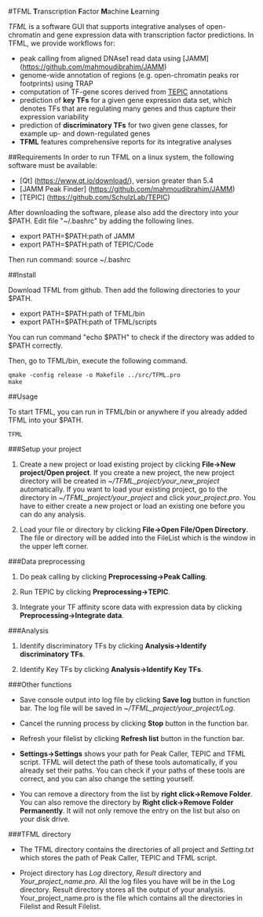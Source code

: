 #TFML
**T**ranscription **F**actor **M**achine **L**earning

*TFML* is a software GUI that supports integrative analyses of open-chromatin and gene expression data with transcription factor predictions. In TFML, we provide workflows for:
* peak calling from aligned DNAse1 read data using [JAMM]
(https://github.com/mahmoudibrahim/JAMM)
* genome-wide annotation of regions (e.g. open-chromatin peaks ror footprints) using TRAP
* computation of TF-gene scores derived from [TEPIC](https://github.com/SchulzLab/TEPIC) annotations
* prediction of **key TFs** for a given gene expression data set, which denotes TFs that are regulating many genes and thus capture their expression variability 
* prediction of **discriminatory TFs** for two given gene classes, for example up- and down-regulated genes
* **TFML** features comprehensive reports for its integrative analyses

##Requirements
In order to run TFML on a linux system, the following software must be available:
* [Qt] (https://www.qt.io/download/), version greater than 5.4
* [JAMM Peak Finder] (https://github.com/mahmoudibrahim/JAMM)
* [TEPIC] (https://github.com/SchulzLab/TEPIC)

After downloading the software, please also add the directory into your $PATH. Edit file "~/.bashrc" by adding the following lines.
* export PATH=$PATH:path of JAMM
* export PATH=$PATH:path of TEPIC/Code

Then run command: source ~/.bashrc

##Install

Download TFML from github. Then add the following directories to your $PATH.
* export PATH=$PATH:path of TFML/bin
* export PATH=$PATH:path of TFML/scripts

You can run command "echo $PATH" to check if the directory was added to $PATH correctly.

Then, go to TFML/bin, execute the following command.

    qmake -config release -o Makefile ../src/TFML.pro
    make

##Usage

To start TFML, you can run in TFML/bin or anywhere if you already added TFML into your $PATH.

    TFML

###Setup your project
1. Create a new project or load existing project by clicking **File->New project/Open project**. If you create a new project, the new project directory will be created in *~/TFML_project/your_new_project* automatically. If you want to load your existing project, go to the directory in *~/TFML_project/your_project* and click *your_project.pro*. You have to either create a new project or load an existing one before you can do any analysis.

2. Load your file or directory by clicking **File->Open File/Open Directory**. The file or directory will be added into the FileList which is the window in the upper left corner.


###Data preprocessing
1. Do peak calling by clicking **Preprocessing->Peak Calling**.

2. Run TEPIC by clicking **Preprocessing->TEPIC**.

3. Integrate your TF affinity score data with expression data by clicking **Preprocessing->Integrate data**.

###Analysis
1. Identify discriminatory TFs by clicking **Analysis->Identify discriminatory TFs**.

2. Identify Key TFs by clicking **Analysis->Identify Key TFs**.

###Other functions
* Save console output into log file by clicking **Save log** button in function bar. The log file will be saved in *~/TFML_project/your_project/Log*.

* Cancel the running process by clicking **Stop** button in the function bar.

* Refresh your filelist by clicking **Refresh list** button in the function bar.

* **Settings->Settings** shows your path for Peak Caller, TEPIC and TFML script. TFML will detect the path of these tools automatically, if you already set their paths. You can check if your paths of these tools are correct, and you can also change the setting yourself.

* You can remove a directory from the list by **right click->Remove Folder**. You can also remove the directory by **Right click->Remove Folder Permanently**. It will not only remove the entry on the list but also on your disk drive.

###TFML directory
* The TFML directory contains the directories of all project and *Setting.txt* which stores the path of Peak Caller, TEPIC and TFML script.

* Project directory has *Log* directory, *Result* directory and *Your_project_name.pro*. All the log files you have will be in the Log directory. Result directory stores all the output of your analysis. Your_project_name.pro is the file which contains all the directories in Filelist and Result Filelist.

